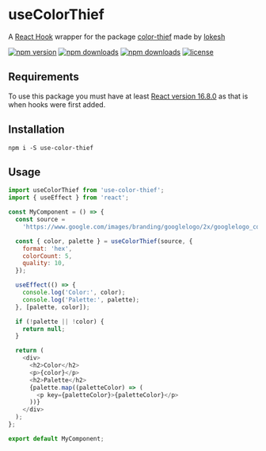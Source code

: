 # useColorThief

A [React Hook](https://reactjs.org/docs/hooks-intro.html) wrapper for the package [color-thief](https://github.com/lokesh/color-thief) made by [lokesh](https://github.com/lokesh)

[![npm version](https://badge.fury.io/js/use-color-thief.svg)](https://www.npmjs.com/package/use-color-thief)
[![npm downloads](https://badgen.net/npm/dt/use-color-thief)](https://www.npmjs.com/package/use-color-thief)
[![npm downloads](https://badgen.net/bundlephobia/minzip/use-color-thief)](https://www.npmjs.com/package/use-color-thief)
[![license](https://badgen.net/github/license/csandman/use-color-thief)](./LICENSE)

## Requirements

To use this package you must have at least [React version 16.8.0](https://github.com/facebook/react/releases/tag/v16.8.0) as that is when hooks were first added.

## Installation

```shell
npm i -S use-color-thief
```

## Usage

```js
import useColorThief from 'use-color-thief';
import { useEffect } from 'react';

const MyComponent = () => {
  const source =
    'https://www.google.com/images/branding/googlelogo/2x/googlelogo_color_272x92dp.png';

  const { color, palette } = useColorThief(source, {
    format: 'hex',
    colorCount: 5,
    quality: 10,
  });

  useEffect(() => {
    console.log('Color:', color);
    console.log('Palette:', palette);
  }, [palette, color]);

  if (!palette || !color) {
    return null;
  }

  return (
    <div>
      <h2>Color</h2>
      <p>{color}</p>
      <h2>Palette</h2>
      {palette.map((paletteColor) => (
        <p key={paletteColor}>{paletteColor}</p>
      ))}
    </div>
  );
};

export default MyComponent;
```

